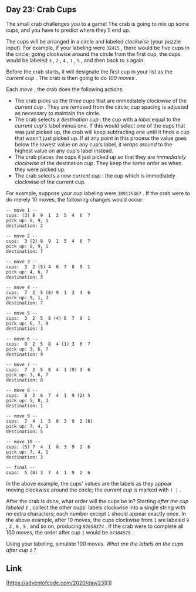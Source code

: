 ## Day 23: Crab Cups

The small crab challenges _you_ to a game! The crab is going to mix up some cups, and you have to predict where they'll end up.

The cups will be arranged in a circle and labeled _clockwise_ (your puzzle input). For example, if your labeling were `32415` , there would be five cups in the circle; going clockwise around the circle from the first cup, the cups would be labeled `3` , `2` , `4` , `1` , `5` , and then back to `3` again.

Before the crab starts, it will designate the first cup in your list as the _current cup_ . The crab is then going to do _100 moves_ .

Each _move_ , the crab does the following actions:

- The crab picks up the _three cups_ that are immediately _clockwise_ of the _current cup_ . They are removed from the circle; cup spacing is adjusted as necessary to maintain the circle.
- The crab selects a _destination cup_ : the cup with a _label_ equal to the _current cup's_ label minus one. If this would select one of the cups that was just picked up, the crab will keep subtracting one until it finds a cup that wasn't just picked up. If at any point in this process the value goes below the lowest value on any cup's label, it _wraps around_ to the highest value on any cup's label instead.
- The crab places the cups it just picked up so that they are _immediately clockwise_ of the destination cup. They keep the same order as when they were picked up.
- The crab selects a new _current cup_ : the cup which is immediately clockwise of the current cup.

For example, suppose your cup labeling were `389125467` . If the crab were to do merely 10 moves, the following changes would occur:

```
-- move 1 --
cups: (3) 8  9  1  2  5  4  6  7
pick up: 8, 9, 1
destination: 2

-- move 2 --
cups:  3 (2) 8  9  1  5  4  6  7
pick up: 8, 9, 1
destination: 7

-- move 3 --
cups:  3  2 (5) 4  6  7  8  9  1
pick up: 4, 6, 7
destination: 3

-- move 4 --
cups:  7  2  5 (8) 9  1  3  4  6
pick up: 9, 1, 3
destination: 7

-- move 5 --
cups:  3  2  5  8 (4) 6  7  9  1
pick up: 6, 7, 9
destination: 3

-- move 6 --
cups:  9  2  5  8  4 (1) 3  6  7
pick up: 3, 6, 7
destination: 9

-- move 7 --
cups:  7  2  5  8  4  1 (9) 3  6
pick up: 3, 6, 7
destination: 8

-- move 8 --
cups:  8  3  6  7  4  1  9 (2) 5
pick up: 5, 8, 3
destination: 1

-- move 9 --
cups:  7  4  1  5  8  3  9  2 (6)
pick up: 7, 4, 1
destination: 5

-- move 10 --
cups: (5) 7  4  1  8  3  9  2  6
pick up: 7, 4, 1
destination: 3

-- final --
cups:  5 (8) 3  7  4  1  9  2  6
```

In the above example, the cups' values are the labels as they appear moving clockwise around the circle; the _current cup_ is marked with `( )` .

After the crab is done, what order will the cups be in? Starting _after the cup labeled `1`_ , collect the other cups' labels clockwise into a single string with no extra characters; each number except `1` should appear exactly once. In the above example, after 10 moves, the cups clockwise from `1` are labeled `9` , `2` , `6` , `5` , and so on, producing _`92658374`_ . If the crab were to complete all 100 moves, the order after cup `1` would be _`67384529`_ .

Using your labeling, simulate 100 moves. _What are the labels on the cups after cup `1` ?_

## Link

[https://adventofcode.com/2020/day/23][1]

[1]: https://adventofcode.com/2020/day/23

